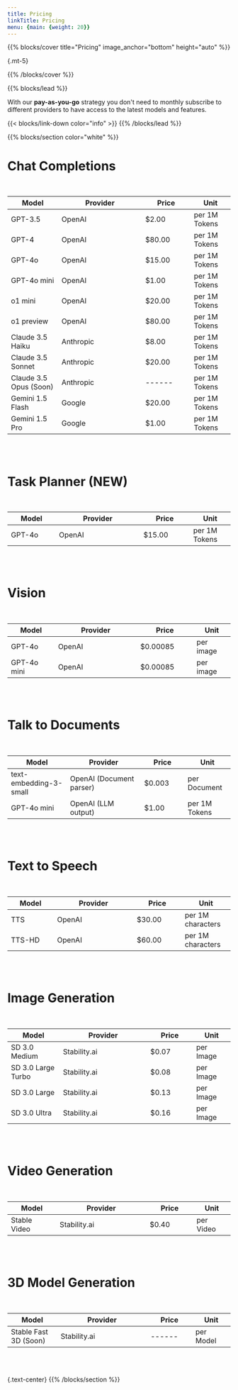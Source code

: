 ```yaml
---
title: Pricing
linkTitle: Pricing
menu: {main: {weight: 20}}
---
```



{{% blocks/cover title="Pricing" image_anchor="bottom" height="auto" %}}


{.mt-5}

{{% /blocks/cover %}}

{{% blocks/lead %}}

With our **pay-as-you-go** strategy you don't need to monthly subscribe to different providers to have access to the latest models and features.<br>

{{< blocks/link-down color="info" >}}
{{% /blocks/lead %}}

{{% blocks/section color="white" %}}

 # Chat Completions
<br>

| Model <img width=200/> | Provider <img width=500/> | Price <img width=200/> | Unit <img width=120/> |
| ---------------------- | ------------------------- | ---------------------- | --------------------- |
| GPT-3.5                | OpenAI                    | $2.00                  | per 1M Tokens |
| GPT-4                  | OpenAI                    | $80.00                 | per 1M Tokens |
| GPT-4o                 | OpenAI                    | $15.00                 | per 1M Tokens |
| GPT-4o mini            | OpenAI                    | $1.00                  | per 1M Tokens |
| o1 mini                | OpenAI                    | $20.00                 | per 1M Tokens |
| o1 preview             | OpenAI                    | $80.00                 | per 1M Tokens |
| Claude 3.5 Haiku       | Anthropic                 | $8.00                  | per 1M Tokens |
| Claude 3.5 Sonnet      | Anthropic                 | $20.00                 | per 1M Tokens |
| Claude 3.5 Opus (Soon) | Anthropic                 | ------                 | per 1M Tokens |
| Gemini 1.5 Flash       | Google                    | $20.00                 | per 1M Tokens |
| Gemini 1.5 Pro         | Google                    | $1.00                  | per 1M Tokens |

<br><br>

# Task Planner (NEW)
<br>

| Model <img width=200/> | Provider <img width=500/> | Price <img width=200/> | Unit <img width=120/> |
| ---------------------- | ------------------------- | ---------------------- | --------------------- |
| GPT-4o                 | OpenAI                    | $15.00                 | per 1M Tokens |

<br><br>

# Vision
<br>

| Model <img width=200/> | Provider <img width=500/> | Price <img width=200/> | Unit <img width=120/> |
| ---------------------- | ------------------------- | ---------------------- | --------------------- |
| GPT-4o                 | OpenAI                    | $0.00085                | per image |
| GPT-4o mini            | OpenAI                    | $0.00085                | per image |

<br><br>

 # Talk to Documents
<br>

| Model <img width=200/> | Provider <img width=500/> | Price <img width=200/> | Unit <img width=120/> |
| ---------------------- | ------------------------- | ---------------------- | --------------------- |
| text-embedding-3-small | OpenAI (Document parser)  | $0.003                 | per Document |
| GPT-4o mini            | OpenAI (LLM output)       | $1.00                  | per 1M Tokens |

<br><br>

# Text to Speech
<br>

| Model <img width=200/> | Provider <img width=500/> | Price <img width=200/> | Unit <img width=120/> |
| ---------------------- | ------------------------- | ---------------------- | --------------------- |
| TTS                    | OpenAI                    | $30.00                 | per 1M characters |
| TTS-HD                 | OpenAI                    | $60.00                 | per 1M characters |

<br><br>

# Image Generation
<br>

| Model <img width=200/> | Provider <img width=500/> | Price <img width=200/> | Unit <img width=120/> |
| ---------------------- | ------------------------- | ---------------------- | --------------------- |
| SD 3.0 Medium          | Stability.ai             | $0.07                   | per Image |
| SD 3.0 Large Turbo     | Stability.ai             | $0.08                   | per Image |
| SD 3.0 Large           | Stability.ai             | $0.13                   | per Image |
| SD 3.0 Ultra           | Stability.ai             | $0.16                   | per Image |

<br><br>

# Video Generation
<br>

| Model <img width=200/> | Provider <img width=500/> | Price <img width=200/> | Unit <img width=120/> |
| ---------------------- | ------------------------- | ---------------------- | --------------------- |
| Stable Video           | Stability.ai              | $0.40                  | per Video |

<br><br>

# 3D Model Generation
<br>

| Model <img width=200/> | Provider <img width=500/> | Price <img width=200/> | Unit <img width=120/> |
| ---------------------- | ------------------------- | ---------------------- | --------------------- |
| Stable Fast 3D (Soon)  | Stability.ai              | ------                 | per Model |

<br><br>



{.text-center}
{{% /blocks/section %}}

<!-- {{% blocks/section %}}

# This is another section
{.text-center}
{{% /blocks/section %}} -->